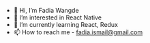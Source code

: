 - 👋 Hi, I’m Fadia Wangde
- 👀 I’m interested in React Native
- 🌱 I’m currently learning React, Redux
- 📫 How to reach me - fadia.ismail@gmail.com

<!---
fadiaIW/fadiaIW is a ✨ special ✨ repository because its `README.md` (this file) appears on your GitHub profile.
You can click the Preview link to take a look at your changes.
--->
